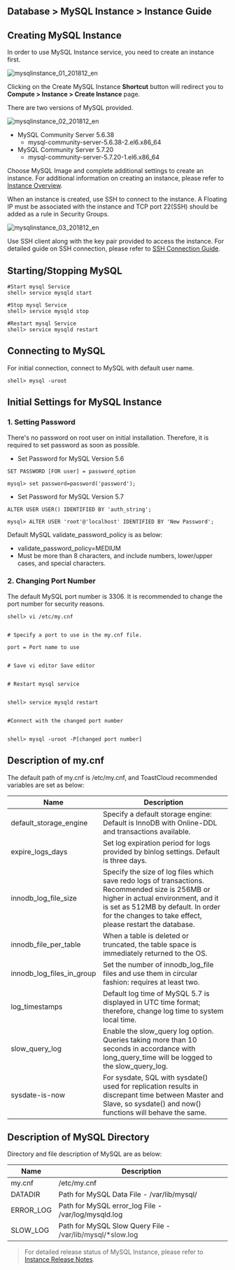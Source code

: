 ## Database > MySQL Instance > Instance Guide

## Creating MySQL Instance

In order to use MySQL Instance service, you need to create an instance first.

![mysqlinstance_01_201812_en](https://static.toastoven.net/prod_mysql/mysqlinstance_01_201812_en.png)

Clicking on the Create MySQL Instance **Shortcut** button will redirect you to **Compute > Instance > Create Instance** page.

There are two versions of MySQL provided.

![mysqlinstance_02_201812_en](https://static.toastoven.net/prod_mysql/mysqlinstance_02_201812_en.png)

* MySQL Community Server 5.6.38
    * mysql-community-server-5.6.38-2.el6.x86_64
* MySQL Community Server 5.7.20
    * mysql-community-server-5.7.20-1.el6.x86_64

Choose MySQL Image and complete additional settings to create an instance.
For additional information on creating an instance, please refer to [Instance Overview](http://docs.toast.com/en/Compute/Instance/en/overview/).

When an instance is created, use SSH to connect to the instance.
A Floating IP must be associated with the instance and TCP port 22(SSH) should be added as a rule in Security Groups.

![mysqlinstance_03_201812_en](https://static.toastoven.net/prod_mysql/mysqlinstance_03_201812_en.png)

Use SSH client along with the key pair provided to access the instance.
For detailed guide on SSH connection, please refer to [SSH Connection Guide](https://docs.toast.com/en/Compute/Instance/en/overview/#linux).

## Starting/Stopping MySQL 

```
#Start mysql Service 
shell> service mysqld start

#Stop mysql Service 
shell> service mysqld stop

#Restart mysql Service 
shell> service mysqld restart
```

## Connecting to MySQL 

For initial connection, connect to MySQL with default user name. 

```
shell> mysql -uroot
```

## Initial Settings for MySQL Instance

### 1\. Setting Password

There's no password on root user on initial installation. Therefore, it is required to set password as soon as possible.  

* Set Password for MySQL Version 5.6  

```
SET PASSWORD [FOR user] = password_option

mysql> set password=password('password');
```

* Set Password for MySQL Version 5.7  

```
ALTER USER USER() IDENTIFIED BY 'auth_string';

mysql> ALTER USER 'root'@'localhost' IDENTIFIED BY 'New Password';
```

Default MySQL validate_password_policy is as below:

* validate\_password\_policy=MEDIUM
* Must be more than 8 characters, and include numbers, lower/upper cases, and special characters.

### 2\. Changing Port Number

The default MySQL port number is 3306. It is recommended to change the port number for security reasons. 

```
shell> vi /etc/my.cnf


# Specify a port to use in the my.cnf file. 

port = Port name to use 


# Save vi editor Save editor 


# Restart mysql service  


shell> service mysqld restart


#Connect with the changed port number


shell> mysql -uroot -P[changed port number]
```

## Description of my.cnf 

The default path of my.cnf is /etc/my.cnf, and ToastCloud recommended variables are set as below: 

| Name | Description |
| --- | --- |
| default\_storage\_engine | Specify a default storage engine: Default is InnoDB with Online-DDL and transactions available. |
| expire\_logs\_days | Set log expiration period for logs provided by binlog settings. Default is three days. |
| innodb\_log\_file\_size | Specify the size of log files which save redo logs of transactions. <br>Recommended size is 256MB or higher in actual environment, and it is set as 512MB by default. In order for the changes to take effect, please restart the database. |
| innodb\_file\_per\_table | When a table is deleted or truncated, the table space is immediately returned to the OS. |
| innodb\_log\_files\_in\_group | Set the number of innodb\_log\_file files and use them in circular fashion: requires at least two. |
| log_timestamps | Default log time of MySQL 5.7 is displayed in UTC time format; therefore, change log time to system local time. |
| slow\_query\_log | Enable the slow\_query log option. Queries taking more than 10 seconds in accordance with long_query_time will be logged to the slow_query_log. |
| sysdate-is-now | For sysdate, SQL with sysdate() used for replication results in discrepant time between Master and Slave, so sysdate() and now() functions will behave the same. |

## Description of MySQL Directory 

Directory and file description of MySQL are as below: 

| Name | Description |
| --- | --- |
| my.cnf | /etc/my.cnf |
| DATADIR | Path for MySQL Data File  - /var/lib/mysql/ |
| ERROR_LOG | Path for MySQL error_log File  - /var/log/mysqld.log |
| SLOW_LOG | Path for MySQL Slow Query File -  <span style="color:#333333">/var/lib/mysql/*slow.log</span> |


> For detailed release status of MySQL Instance, please refer to [Instance Release Notes](http://alpha-docs.toast.com/en/Compute/Compute/en/release-notes/).
